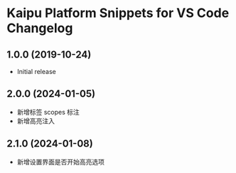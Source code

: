 # Kaipu Platform Snippets for VS Code Changelog

## 1.0.0 (2019-10-24)

- Initial release

## 2.0.0 (2024-01-05)

- 新增标签 scopes 标注
- 新增高亮注入

## 2.1.0 (2024-01-08)

- 新增设置界面是否开始高亮选项